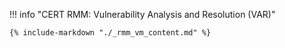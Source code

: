 !!! info "CERT RMM: Vulnerability Analysis and Resolution (VAR)"

    {% include-markdown "./_rmm_vm_content.md" %}

